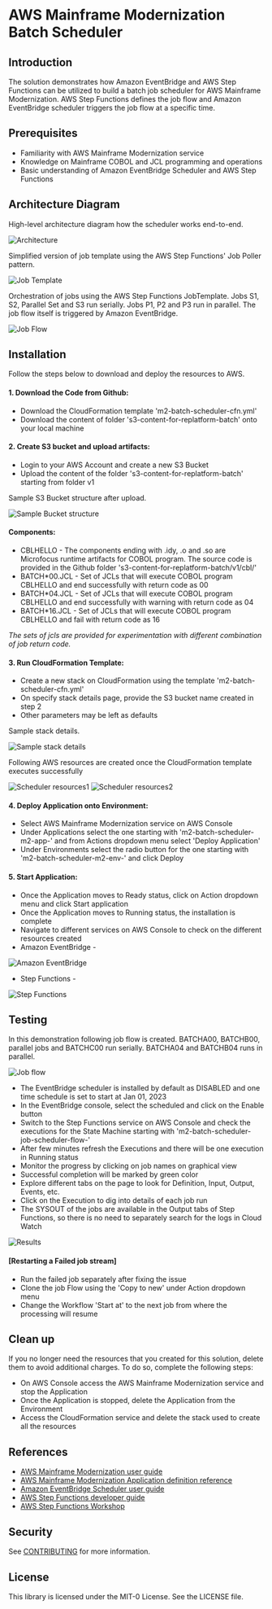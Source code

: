 # AWS Mainframe Modernization Batch Scheduler

## Introduction
The solution demonstrates how Amazon EventBridge and AWS Step Functions can be utilized to build a batch job scheduler for AWS Mainframe Modernization. AWS Step Functions defines the job flow and Amazon EventBridge scheduler triggers the job flow at a specific time.

## Prerequisites
* Familiarity with AWS Mainframe Modernization service
* Knowledge on Mainframe COBOL and JCL programming and operations
* Basic understanding of Amazon EventBridge Scheduler and AWS Step Functions

## Architecture Diagram
High-level architecture diagram how the scheduler works end-to-end.

![Architecture](images/Batch%20Scheduler%20Main.png)

Simplified version of job template using the AWS Step Functions' Job Poller pattern.

![Job Template](images/Batch%20Scheduler%20Template.png)

Orchestration of jobs using the AWS Step Functions JobTemplate. Jobs S1, S2, Parallel Set and S3 run serially. Jobs P1, P2 and P3 run in parallel. The job flow itself is triggered by Amazon EventBridge.

![Job Flow](images/Batch%20Scheduler%20Job%20Flow.png)

## Installation
Follow the steps below to download and deploy the resources to AWS.

#### 1. Download the Code from Github:

- Download the CloudFormation template 'm2-batch-scheduler-cfn.yml'
- Download the content of folder 's3-content-for-replatform-batch' onto your local machine

#### 2. Create S3 bucket and upload artifacts:

- Login to your AWS Account and create a new S3 Bucket
- Upload the content of the folder 's3-content-for-replatform-batch' starting from folder v1

Sample S3 Bucket structure after upload.

![Sample Bucket structure](images/S3%20Bucket%20Sample%20structure.png)
#### Components:
- CBLHELLO - The components ending with .idy, .o and .so are Microfocus runtime artifacts for COBOL program. The source code is provided in the Github folder 's3-content-for-replatform-batch/v1/cbl/'
- BATCH*00.JCL - Set of JCLs that will execute COBOL program CBLHELLO and end successfully with return code as 00
- BATCH*04.JCL - Set of JCLs that will execute COBOL program CBLHELLO and end successfully with warning with return code as 04
- BATCH*16.JCL - Set of JCLs that will execute COBOL program CBLHELLO and fail with return code as 16

_The sets of jcls are provided for experimentation with different combination of job return code._


#### 3. Run CloudFormation Template:

- Create a new stack on CloudFormation using the template 'm2-batch-scheduler-cfn.yml'
- On specify stack details page, provide the S3 bucket name created in step 2
- Other parameters may be left as defaults

Sample stack details.

![Sample stack details](images/Stack%20Details.png)

Following AWS resources are created once the CloudFormation template executes successfully

![Scheduler resources1](images/Scheduler%20resources1.png)
![Scheduler resources2](images/Scheduler%20resources2.png)

#### 4. Deploy Application onto Environment:
- Select AWS Mainframe Modernization service on AWS Console
- Under Applications select the one starting with 'm2-batch-scheduler-m2-app-' and from Actions dropdown menu select 'Deploy Application'
- Under Environments select the radio button for the one starting with 'm2-batch-scheduler-m2-env-' and click Deploy

#### 5. Start Application:
- Once the Application moves to Ready status, click on Action dropdown menu and click Start application
- Once the Application moves to Running status, the installation is complete
- Navigate to different services on AWS Console to check on the different resources created
- Amazon EventBridge -

![Amazon EventBridge](images/EventBridge.png)

- Step Functions -

![Step Functions](images/StateMachines.png)

  

## Testing
In this demonstration following job flow is created. BATCHA00, BATCHB00, parallel jobs and BATCHC00 run serially. BATCHA04 and BATCHB04 runs in parallel.

![Job flow](images/stepfunctions_graph.png)


- The EventBridge scheduler is installed by default as DISABLED and one time schedule is set to start at Jan 01, 2023
- In the EventBridge console, select the scheduled and click on the Enable button
- Switch to the Step Functions service on AWS Console and check the executions for the State Machine starting with 'm2-batch-scheduler-job-scheduler-flow-'
- After few minutes refresh the Executions and there will be one execution in Running status
- Monitor the progress by clicking on job names on graphical view
- Successful completion will be marked by green color
- Explore different tabs on the page to look for Definition, Input, Output, Events, etc.
- Click on the Execution to dig into details of each job run
- The SYSOUT of the jobs are available in the Output tabs of Step Functions, so there is no need to separately search for the logs in Cloud Watch

![Results](images/Scheduler%20Run.png)

#### [Restarting a Failed job stream]
- Run the failed job separately after fixing the issue
- Clone the job Flow using the 'Copy to new' under Action dropdown menu
- Change the Workflow 'Start at' to the next job from where the processing will resume

## Clean up
If you no longer need the resources that you created for this solution, delete them to avoid additional charges. To do so, complete the following steps:
* On AWS Console access the AWS Mainframe Modernization service and stop the Application
* Once the Application is stopped, delete the Application from the Environment
* Access the CloudFormation service and delete the stack used to create all the resources

## References

* [AWS Mainframe Modernization user guide](https://docs.aws.amazon.com/m2/latest/userguide/what-is-m2.html)
* [AWS Mainframe Modernization Application definition reference](https://docs.aws.amazon.com/m2/latest/userguide/applications-m2-definition.html)
* [Amazon EventBridge Scheduler user guide](https://docs.aws.amazon.com/scheduler/latest/UserGuide/what-is-scheduler.html)
* [AWS Step Functions developer guide](https://docs.aws.amazon.com/step-functions/latest/dg/welcome.html)
* [AWS Step Functions Workshop](https://catalog.workshops.aws/stepfunctions/en-US)

## Security

See [CONTRIBUTING](CONTRIBUTING.md#security-issue-notifications) for more information.

## License

This library is licensed under the MIT-0 License. See the LICENSE file.


